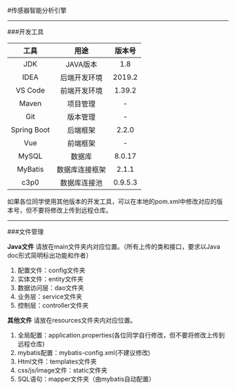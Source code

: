 #传感器智能分析引擎

---
###开发工具

| 工具   | 用途 | 版本号 |
| :------: |  :---------: | :-------: |
| JDK       | JAVA版本    | 1.8 |
| IDEA      | 后端开发环境 | 2019.2 |
| VS Code   | 前端开发环境 | 1.39.2 |
| Maven | 项目管理 | - |
| Git | 版本管理 | - |
| Spring Boot | 后端框架 | 2.2.0 |
| Vue | 前端框架 | - |
| MySQL | 数据库 | 8.0.17 |
| MyBatis | 数据库连接框架 | 2.1.1 |
| c3p0 | 数据库连接池 | 0.9.5.3 |

如果各位同学使用其他版本的开发工具，可以在本地的pom.xml中修改对应的版本号，但不要将修改上传到远程仓库。

---
###文件管理

**Java文件** 请放在main文件夹内对应位置。（所有上传的类和接口，要求以Java doc形式简明标出功能和作者）

1. 配置文件：config文件夹
2. 实体文件：entity文件夹
3. 数据访问层：dao文件夹
4. 业务层：service文件夹
5. 控制层：controller文件夹

**其他文件** 请放在resources文件夹内对应位置。

1. 全局配置：application.properties(各位同学自行修改，但不要将修改上传到远程仓库)
2. mybatis配置：mybatis-config.xml(不建议修改)
3. Html文件：templates文件夹
4. css/js/image文件：static文件夹
5. SQL语句：mapper文件夹（由mybatis自动配置）
